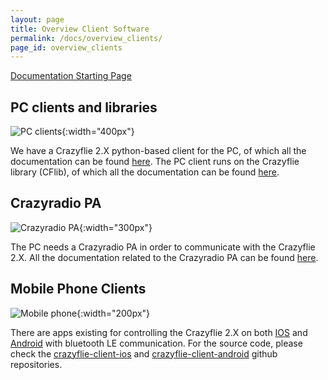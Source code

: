```yaml
---
layout: page
title: Overview Client Software
permalink: /docs/overview_clients/
page_id: overview_clients
---
```

[Documentation Starting Page](/docs/)



PC clients and libraries
-----------------------
![PC clients](/images/documentation/overview/pc.png){:width="400px"}

We have a Crazyflie 2.X python-based client for the PC, of which all the documentation can be found [here](/docs/crazyflie-clients-python/master/index/). The PC client runs on the Crazyflie library (CFlib), of which all the documentation can be found [here](/docs/crazyflie-lib-python/master/index/).

Crazyradio PA
-----------------------
![Crazyradio PA](/images/documentation/overview/crazyradiopa.png){:width="300px"}

The PC needs a Crazyradio PA in order to communicate with the Crazyflie 2.X. All the documentation related to the Crazyradio PA can be found [here](/docs/crazyradio-firmware/master/index/).

Mobile Phone Clients
-----------------------
![Mobile phone](/images/documentation/overview/phone.png){:width="200px"}

There are apps existing for controlling the Crazyflie 2.X on both [IOS](https://apps.apple.com/us/app/crazyflie-2-0/id946151480) and [Android](https://play.google.com/store/apps/details?id=se.bitcraze.crazyfliecontrol2) with bluetooth LE communication. For the source code, please check the [crazyflie-client-ios](https://github.com/bitcraze/crazyflie2-ios-client) and [crazyflie-client-android](https://github.com/bitcraze/crazyflie-android-client) github repositories.


